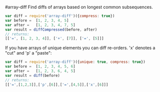 #array-diff
Find diffs of arrays based on longest common subsequences.

``` js
var diff = require('array-diff')({compress: true})
var before =  [1, 2, 3, 4, 5]
var after =   [1, 2, 3, 4, 7, 5]
var result = diffCompressed(before, after)
// returns:
[['=', [1, 2, 3, 4]], ['+', [7]], ['=', [5]]]
```

If you have arrays of unique elements you can diff re-orders. 'x' denotes a "cut" and 'p' a "paste":

``` js
var diff = require('array-diff')({unique: true, compress: true})
var before =  [1, 2, 3, 4, 5, 6]
var after =   [1, 2, 3, 6, 4, 5]
var result = diff(before)
// returns:
[['=',[1,2,3]],['p',[6]],['=',[4,5]],['x',[6]]]
```